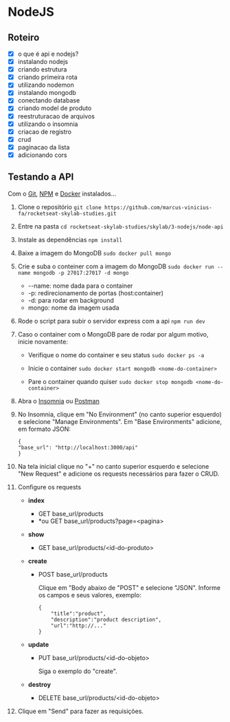 # NodeJS

## Roteiro

- [x] o que é api e nodejs?
- [x] instalando nodejs
- [x] criando estrutura
- [x] criando primeira rota
- [x] utilizando nodemon
- [x] instalando mongodb
- [x] conectando database
- [x] criando model de produto
- [x] reestruturacao de arquivos
- [x] utilizando o insomnia
- [x] criacao de registro
- [x] crud
- [x] paginacao da lista
- [x] adicionando cors

## Testando a API

Com o [Git](https://git-scm.com/), [NPM](https://nodejs.org/en/) e [Docker](https://docs.docker.com/install/linux/docker-ce/ubuntu/) instalados...

1. Clone o repositório `git clone https://github.com/marcus-vinicius-fa/rocketseat-skylab-studies.git`

1. Entre na pasta `cd rocketseat-skylab-studies/skylab/3-nodejs/node-api`

1. Instale as dependências `npm install`

1. Baixe a imagem do MongoDB `sudo docker pull mongo`

1. Crie e suba o conteiner com a imagem do MongoDB `sudo docker run --name mongodb -p 27017:27017 -d mongo`
    - --name: nome dada para o container
    - -p: redirecionamento de portas (host:container)
    - -d: para rodar em background
    - mongo: nome da imagem usada

1. Rode o script para subir o servidor express com a api `npm run dev`

1. Caso o container com o MongoDB pare de rodar por algum motivo, inicie novamente:

    - Verifique o nome do container e seu status `sudo docker ps -a`

    - Inicie o container `sudo docker start mongodb <nome-do-container>`

    - Pare o container quando quiser `sudo docker stop mongodb <nome-do-container>`

1. Abra o [Insomnia](https://insomnia.rest/) ou [Postman](https://www.getpostman.com/)

1. No Insomnia, clique em "No Environment" (no canto superior esquerdo) e selecione "Manage Environments". Em "Base Environments" adicione, em formato JSON:

    ```
    {
    "base_url": "http://localhost:3000/api"
    }
    ```

1. Na tela inicial clique no "+" no canto superior esquerdo e selecione "New Request" e adicione os requests necessários para fazer o CRUD.

1. Configure os requests

    - **index**

        - GET base_url/products
        - *ou GET base_url/products?page=\<pagina>

    - **show**

        - GET base_url/products/\<id-do-produto>

    - **create**

        - POST base_url/products

            Clique em "Body abaixo de "POST" e selecione "JSON". Informe os campos e seus valores, exemplo:

            ```
            {
                "title":"product",
                "description":"product description",
                "url":"http://..."
            }
            ```

    - **update**

        - PUT base_url/products/\<id-do-objeto>

            Siga o exemplo do "create".

    - **destroy**

        - DELETE base_url/products/\<id-do-objeto>

1. Clique em "Send" para fazer as requisições.
